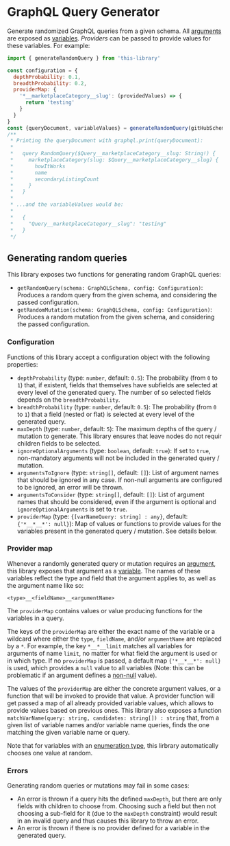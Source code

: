 # GraphQL Query Generator
Generate randomized GraphQL queries from a given schema. All [arguments](https://facebook.github.io/graphql/draft/#sec-Language.Arguments) are exposed as [variables](https://facebook.github.io/graphql/draft/#sec-Language.Variables). _Providers_ can be passed to provide values for these variables. For example:

```javascript
import { generateRandomQuery } from 'this-library'

const configuration = {
  depthProbability: 0.1,
  breadthProbability: 0.2,
  providerMap: {
    '*__marketplaceCategory__slug': (providedValues) => {
      return 'testing'
    }
  }
}
const {queryDocument, variableValues} = generateRandomQuery(gitHubSchema, configuration)
/**
 * Printing the queryDocument with graphql.print(queryDocument):
 * 
 *   query RandomQuery($Query__marketplaceCategory__slug: String!) {
 *     marketplaceCategory(slug: $Query__marketplaceCategory__slug) {
 *       howItWorks
 *       name
 *       secondaryListingCount
 *     }
 *   }
 * 
 * ...and the variableValues would be:
 * 
 *   {
 *     "Query__marketplaceCategory__slug": "testing"
 *   }
 */
```

## Generating random queries
This library exposes two functions for generating random GraphQL queries:

* `getRandomQuery(schema: GraphQLSchema, config: Configuration)`: Produces a random query from the given schema, and considering the passed configuration.
* `getRandomMutation(schema: GraphQLSchema, config: Configuration)`: Produces a random mutation from the given schema, and considering the passed configuration.


### Configuration
Functions of this library accept a configuration object with the following properties:

* `depthProbability` (type: `number`, default: `0.5`): The probability (from `0` to `1`) that, if existent, fields that themselves have subfields are selected at every level of the generated query. The number of so selected fields depends on the `breadthProbability`.
* `breadthProbability` (type: `number`, default: `0.5`): The probability (from `0` to `1`) that a field (nested or flat) is selected at every level of the generated query.
* `maxDepth` (type: `number`, default: `5`): The maximum depths of the query / mutation to generate. This library ensures that leave nodes do not requir children fields to be selected.
* `ignoreOptionalArguments` (type: `boolean`, default: `true`): If set to `true`, non-mandatory arguments will not be included in the generated query / mutation.
* `argumentsToIgnore` (type: `string[]`, default: `[]`): List of argument names that should be ignored in any case. If non-null arguments are configured to be ignored, an error will be thrown.
* `argumentsToConsider` (type: `string[]`, default: `[]`): List of argument names that should be considered, even if the argument is optional and `ignoreOptionalArguments` is set to `true`.
* `providerMap` (type: `{[varNameQuery: string] : any}`, default: `{'*__*__*': null}`): Map of values or functions to provide values for the variables present in the generated query / mutation. See details below.


### Provider map
Whenever a randomly generated query or mutation requires an [argument](https://facebook.github.io/graphql/draft/#sec-Language.Arguments), this library exposes that argument as a [variable](https://facebook.github.io/graphql/draft/#sec-Language.Variables). The names of these variables reflect the type and field that the argument applies to, as well as the argument name like so:

```
<type>__<fieldName>__<argumentName>
```

The `providerMap` contains values or value producing functions for the variables in a query.

The keys of the `providerMap` are either the exact name of the variable or a wildcard where either the `type`, `fieldName`, and/or `argumentName` are replaced by a `*`. For example, the key `*__*__limit` matches all variables for arguments of name `limit`, no matter for what field the argument is used or in which type. If no `providerMap` is passed, a default map `{'*__*__*': null}` is used, which provides a `null` value to all variables (Note: this can be problematic if an argument defines a [non-null](https://facebook.github.io/graphql/draft/#sec-Type-System.Non-Null) value).

The values of the `providerMap` are either the concrete argument values, or a function that will be invoked to provide that value. A provider function will get passed a map of all already provided variable values, which allows to provide values based on previous ones. This library also exposes a function `matchVarName(query: string, candidates: string[]) : string` that, from a given list of variable names and/or variable name queries, finds the one matching the given variable name or query.

Note that for variables with an [enumeration type](https://graphql.org/learn/schema/#enumeration-types), this lirbrary automatically chooses one value at random.


### Errors
Generating random queries or mutations may fail in some cases:

* An error is thrown if a query hits the defined `maxDepth`, but there are only fields with children to choose from. Choosing such a field but then not choosing a sub-field for it (due to the `maxDepth` constraint) would result in an invalid query and thus causes this library to throw an error.
* An error is thrown if there is no provider defined for a variable in the generated query.
